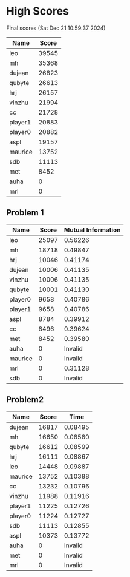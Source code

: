 # High Scores
Final scores (Sat Dec 21 10:59:37 2024)

|  Name | Score |
| -- | -- |
| leo | 39545 |
| mh | 35368 |
| dujean | 26823 |
| qubyte | 26613 |
| hrj | 26157 |
| vinzhu | 21994 |
| cc | 21728 |
| player1 | 20883 |
| player0 | 20882 |
| aspl | 19157 |
| maurice | 13752 |
| sdb | 11113 |
| met | 8452 |
| auha | 0 |
| mrl | 0 |

## Problem 1
|  Name | Score | Mutual Information |
| -- | -- | -- |
| leo | 25097 |  0.56226  |
| mh | 18718 |  0.49847  |
| hrj | 10046 |  0.41174  |
| dujean | 10006 |  0.41135  |
| vinzhu | 10006 |  0.41135  |
| qubyte | 10001 |  0.41130  |
| player0 | 9658 |  0.40786  |
| player1 | 9658 |  0.40786  |
| aspl | 8784 |  0.39912  |
| cc | 8496 |  0.39624  |
| met | 8452 |  0.39580  |
| auha | 0 |  Invalid  |
| maurice | 0 |  Invalid  |
| mrl | 0 |  0.31128  |
| sdb | 0 |  Invalid  |

## Problem2
|  Name | Score | Time |
| -- | -- | -- |
| dujean | 16817 |  0.08495  |
| mh | 16650 |  0.08580  |
| qubyte | 16612 |  0.08599  |
| hrj | 16111 |  0.08867  |
| leo | 14448 |  0.09887  |
| maurice | 13752 |  0.10388  |
| cc | 13232 |  0.10796  |
| vinzhu | 11988 |  0.11916  |
| player1 | 11225 |  0.12726  |
| player0 | 11224 |  0.12727  |
| sdb | 11113 |  0.12855  |
| aspl | 10373 |  0.13772  |
| auha | 0 |  Invalid  |
| met | 0 |  Invalid  |
| mrl | 0 |  Invalid  |


